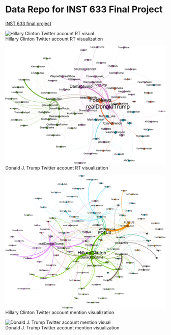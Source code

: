 # Data Repo for INST 633 Final Project

[INST 633 final project](http://www.cs.umd.edu/~golbeck/INST633o/final.shtml)

![Hillary Clinton Twitter account RT visual](visuals/png-ps/dt_m.png)  
Hillary Clinton Twitter account RT visualization

![Donald J. Trump Twitter account RT visual](visuals/png-ps/dt_rt.png)  
Donald J. Trump Twitter account RT visualization

![Hillary Clinton Twitter account mention visual](visuals/png-ps/hc_m.png)  
Hillary Clinton Twitter account mention visualization

![Donald J. Trump Twitter account mention visual](visuals/png-ps/dt_m.png)  
Donald J. Trump Twitter account mention visualization


